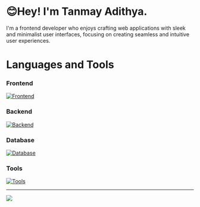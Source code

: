 <h1>😊Hey! I'm Tanmay Adithya.</h1>

I'm a frontend developer who enjoys crafting web applications with sleek and minimalist user interfaces, focusing on creating seamless and intuitive user experiences.


# Languages and Tools

### Frontend

[![Frontend](https://skillicons.dev/icons?i=html,css,scss,bootstrap,js,ts,react,tailwind)](https://skillicons.dev)

### Backend

[![Backend](https://skillicons.dev/icons?i=nodejs,express)](https://skillicons.dev)

### Database

[![Database](https://skillicons.dev/icons?i=mongodb,mysql,postgres)](https://skillicons.dev)

### Tools

[![Tools](https://skillicons.dev/icons?i=git,github,vscode,windows,ubuntu)](https://skillicons.dev)

---
[![](https://visitcount.itsvg.in/api?id=TanmayAdithya&icon=0&color=0)](https://visitcount.itsvg.in)

